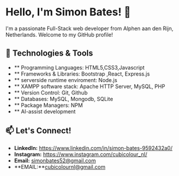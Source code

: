 # Hello, I'm Simon Bates! 👋

I'm a passionate Full-Stack web developer from Alphen aan den Rijn, Netherlands. Welcome to my GitHub profile!

## 🔧 Technologies & Tools

- ** Programming Languages: HTML5,CSS3,Javascript
- ** Frameworks & Libraries: Bootstrap ,React, Express.js
- ** serverside runtime enviroment: Node.js
- ** XAMPP software stack: Apache HTTP Server, MySQL, PHP
- ** Version Control: Git, Github
- ** Databases: MySQL, Mongodb, SQLite
- ** Package Managers: NPM
- ** AI-assist development


## 📫 Let's Connect!

- **LinkedIn:** https://www.linkedin.com/in/simon-bates-9592432a0/
- **Instagram:** https://www.instagram.com/cubicolour_nl/
- **Email:** simonbates52@gmail.com
- **EMAIL:**cubicolournl@gmail.com




